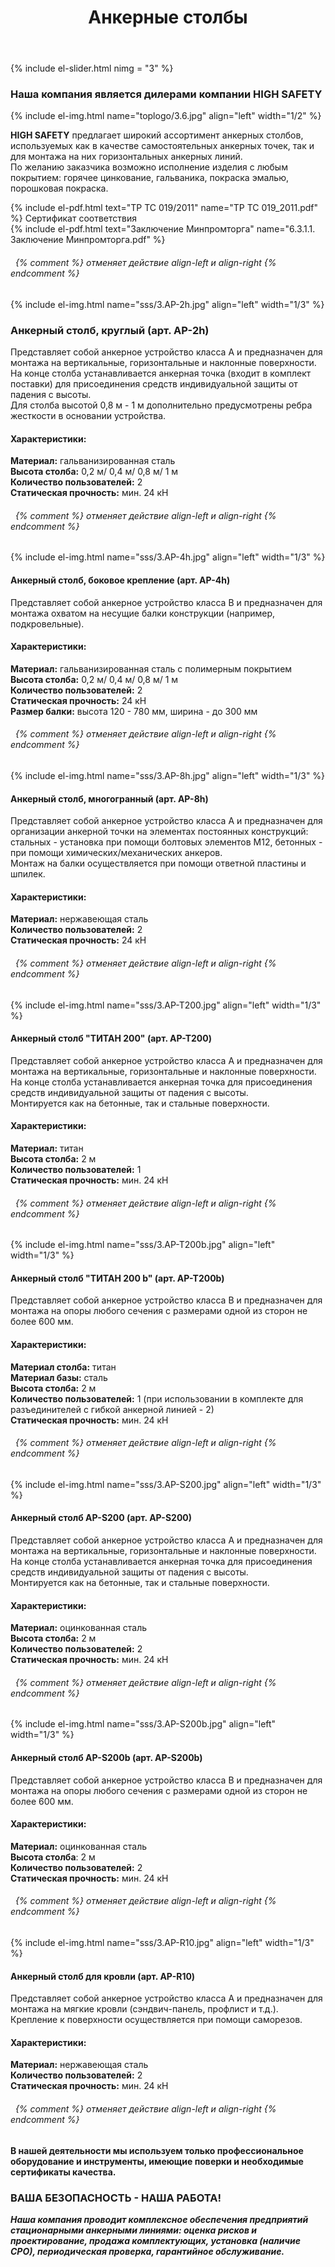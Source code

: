 ﻿---
title: Анкерные столбы
cat: 3
sortid: 3.6
submenu: true
permalink: /анкерные-столбы
---

{% include el-slider.html  nimg = "3" %} 

### Наша компания является дилерами компании **HIGH SAFETY**
{% include el-img.html name="toplogo/3.6.jpg" align="left" width="1/2" %}

**HIGH SAFETY** предлагает широкий ассортимент анкерных столбов, используемых как в качестве самостоятельных анкерных точек, так и для монтажа на них горизонтальных анкерных линий.  
По желанию заказчика возможно исполнение изделия с любым покрытием: горячее цинкование, гальваника, покраска эмалью, порошковая покраска. 

{% include el-pdf.html text="TP TC 019/2011" name="TP TC 019_2011.pdf" %} Сертификат соответствия     
{% include el-pdf.html text="Заключение Минпромторга" name="6.3.1.1. Заключение Минпромторга.pdf" %}
###### &nbsp; {% comment %} отменяет действие align-left и align-right {% endcomment %}

{% include el-img.html name="sss/3.AP-2h.jpg" align="left" width="1/3" %}
### **Анкерный столб, круглый** (арт. AP-2h)
Представляет собой анкерное устройство класса A и предназначен для монтажа на вертикальные, горизонтальные и наклонные поверхности.   
На конце столба устанавливается анкерная точка (входит в комплект поставки) для присоединения средств индивидуальной защиты от падения с высоты.    
Для столба высотой 0,8 м - 1 м  дополнительно предусмотрены ребра жесткости в основании устройства.   
 
#### Характеристики:    
**Материал:** гальванизированная сталь  
**Высота столба:** 0,2 м/ 0,4 м/ 0,8 м/ 1 м  
**Количество пользователей:** 2  
**Статическая прочность:** мин. 24 кН  
###### &nbsp; {% comment %} отменяет действие align-left и align-right {% endcomment %}
 
{% include el-img.html name="sss/3.AP-4h.jpg" align="left" width="1/3" %} 
#### **Анкерный столб, боковое крепление** (арт. AP-4h)  

Представляет собой анкерное устройство класса B и предназначен для монтажа охватом на несущие балки конструкции (например, подкровельные).       
#### Характеристики:  
**Материал:** гальванизированная сталь с полимерным покрытием  
**Высота столба:** 0,2 м/ 0,4 м/ 0,8 м/ 1 м  
**Количество пользователей:** 2  
**Статическая прочность:** 24 кН  
**Размер балки:** высота 120 - 780 мм, ширина - до 300 мм
###### &nbsp; {% comment %} отменяет действие align-left и align-right {% endcomment %}
 
{% include el-img.html name="sss/3.AP-8h.jpg" align="left" width="1/3" %} 
#### **Анкерный столб, многогранный** (арт. AP-8h)  

Представляет собой анкерное устройство класса А и предназначен для организации анкерной точки на элементах постоянных конструкций: стальных - установка при помощи болтовых элементов М12, бетонных - при помощи химических/механических анкеров.   
Монтаж на балки осуществляется при помощи ответной пластины и шпилек.       
#### Характеристики:  
**Материал:** нержавеющая сталь  
**Количество пользователей:** 2  
**Статическая прочность:** 24 кН  
###### &nbsp; {% comment %} отменяет действие align-left и align-right {% endcomment %}
 
{% include el-img.html name="sss/3.AP-T200.jpg" align="left" width="1/3" %} 
#### **Анкерный столб "ТИТАН 200"** (арт. AP-T200)  

Представляет собой анкерное устройство класса A и предназначен для монтажа на вертикальные, горизонтальные и наклонные поверхности.   
На конце столба устанавливается анкерная точка для присоединения средств индивидуальной защиты от падения с высоты.    
Монтируется как на бетонные, так и стальные поверхности.       
#### Характеристики:  
**Материал:** титан  
**Высота столба:** 2 м  
**Количество пользователей:** 1  
**Статическая прочность:** мин. 24 кН
###### &nbsp; {% comment %} отменяет действие align-left и align-right {% endcomment %}
 
{% include el-img.html name="sss/3.AP-T200b.jpg" align="left" width="1/3" %} 
#### **Анкерный столб "ТИТАН 200 b"** (арт. AP-T200b)

Представляет собой анкерное устройство класса B и предназначен для монтажа на опоры любого сечения с размерами одной из сторон не более 600 мм.       
#### Характеристики:  
**Материал столба:** титан  
**Материал базы:** сталь  
**Высота столба:** 2 м  
**Количество пользователей:** 1 (при использовании в комплекте для разъединителей с гибкой анкерной линией - 2)  
**Статическая прочность:** мин. 24 кН
###### &nbsp; {% comment %} отменяет действие align-left и align-right {% endcomment %}
 
{% include el-img.html name="sss/3.AP-S200.jpg" align="left" width="1/3" %} 
#### **Анкерный столб AP-S200** (арт. AP-S200)

Представляет собой анкерное устройство класса A и предназначен для монтажа на вертикальные, горизонтальные и наклонные поверхности.   
На конце столба устанавливается анкерная точка для присоединения средств индивидуальной защиты от падения с высоты.    
Монтируется как на бетонные, так и стальные поверхности.        
#### Характеристики:  
**Материал:** оцинкованная сталь  
**Высота столба:** 2 м  
**Количество пользователей:** 2  
**Статическая прочность:** мин. 24 кН  
###### &nbsp; {% comment %} отменяет действие align-left и align-right {% endcomment %}
 
{% include el-img.html name="sss/3.AP-S200b.jpg" align="left" width="1/3" %}  
#### **Анкерный столб AP-S200b** (арт. AP-S200b)

Представляет собой анкерное устройство класса B и предназначен для монтажа на опоры любого сечения с размерами одной из сторон не более 600 мм.        
#### Характеристики:  
**Материал:** оцинкованная сталь  
**Высота столба**: 2 м  
**Количество пользователей:** 2  
**Статическая прочность:** мин. 24 кН  
###### &nbsp; {% comment %} отменяет действие align-left и align-right {% endcomment %}
 
{% include el-img.html name="sss/3.AP-R10.jpg" align="left" width="1/3" %}  
#### **Анкерный столб для кровли** (арт. AP-R10)

Представляет собой анкерное устройство класса A и предназначен для монтажа на мягкие кровли (сэндвич-панель, профлист и т.д.).   
Крепление к поверхности осуществляется при помощи саморезов.     
#### Характеристики:  
**Материал:** нержавеющая сталь  
**Количество пользователей:** 2  
**Статическая прочность:** мин. 24 кН  
###### &nbsp; {% comment %} отменяет действие align-left и align-right {% endcomment %}
 
 
#### В нашей деятельности мы используем только профессиональное оборудование и инструменты, имеющие поверки и необходимые сертификаты качества.


### ВАША БЕЗОПАСНОСТЬ - НАША РАБОТА!

***Наша компания проводит комплексное обеспечения предприятий стационарными анкерными линиями: оценка рисков и проектирование, продажа комплектующих, установка (наличие СРО), периодическая проверка, гарантийное обслуживание.***
